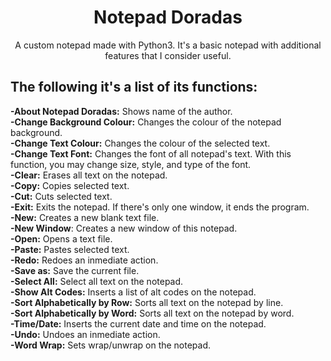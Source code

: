<h1 align="center">Notepad Doradas </h1>
<p align="center">A custom notepad made with Python3. It's a basic notepad with additional features that I consider useful.</p>

## The following it's a list of its functions:

<p><strong>-About Notepad Doradas:</strong> Shows name of the author.<br>
<strong>-Change Background Colour:</strong> Changes the colour of the notepad background.<br>
<strong>-Change Text Colour:</strong> Changes the colour of the selected text.<br>
<strong>-Change Text Font:</strong> Changes the font of all notepad's text. With this function, you may change size, style, and type of the font.<br>
<strong>-Clear:</strong> Erases all text on the notepad.<br>
<strong>-Copy:</strong> Copies selected text.<br>
<strong>-Cut:</strong> Cuts selected text.<br>
<strong>-Exit:</strong> Exits the notepad. If there's only one window, it ends the program.<br>
<strong>-New:</strong> Creates a new blank text file.<br>
<strong>-New Window</strong>: Creates a new window of this notepad.<br>
<strong>-Open:</strong> Opens a text file.<br>
<strong>-Paste:</strong> Pastes selected text.<br>
<strong>-Redo:</strong> Redoes an inmediate action.<br>
<strong>-Save as:</strong> Save the current file.<br>
<strong>-Select All:</strong> Select all text on the notepad.<br>
<strong>-Show Alt Codes:</strong> Inserts a list of alt codes on the notepad.<br>
<strong>-Sort Alphabetically by Row:</strong> Sorts all text on the notepad by line.<br>
<strong>-Sort Alphabetically by Word:</strong> Sorts all text on the notepad by word.<br>
<strong>-Time/Date:</strong> Inserts the current date and time on the notepad.<br>
<strong>-Undo:</strong> Undoes an inmediate action.<br>
<strong>-Word Wrap:</strong> Sets wrap/unwrap on the notepad.</p>
